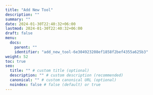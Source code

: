 ```yaml
---
title: "Add New Tool"
description: ""
summary: ""
date: 2024-01-30T22:40:32+06:00
lastmod: 2024-01-30T22:40:32+06:00
draft: false
menu:
  docs:
    parent: ""
    identifier: "add_new_tool-6e304923208ef1858f2bef4355a625b3"
weight: 52
toc: true
seo:
  title: "" # custom title (optional)
  description: "" # custom description (recommended)
  canonical: "" # custom canonical URL (optional)
  noindex: false # false (default) or true
---
```

